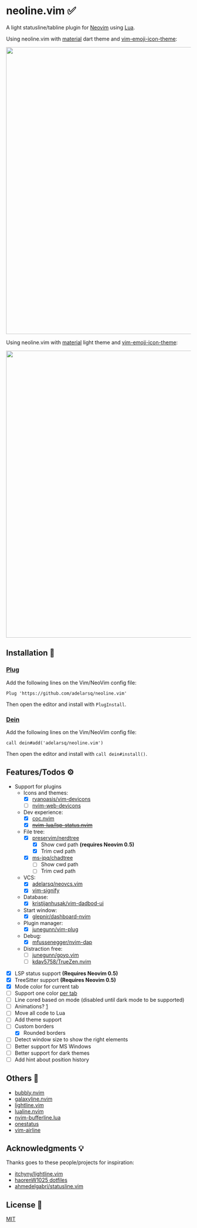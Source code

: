 # neoline.vim ✅

A light statusline/tabline plugin for [Neovim](https://github.com/neovim/neovim) using [Lua](https://www.lua.org).

Using neoline.vim with [material](https://github.com/marko-cerovac/material.nvim) dart theme and [vim-emoji-icon-theme](https://github.com/adelarsq/vim-emoji-icon-theme):

<img width="782" src="https://user-images.githubusercontent.com/430272/115162411-c4500e80-a079-11eb-8315-7b1d30265e3a.png">

Using neoline.vim with [material](https://github.com/marko-cerovac/material.nvim) light theme and [vim-emoji-icon-theme](https://github.com/adelarsq/vim-emoji-icon-theme):

<img width="782" src="https://user-images.githubusercontent.com/430272/115162557-9d460c80-a07a-11eb-859d-5ab66e625f1a.png">

## Installation 🧙

### [Plug](https://github.com/junegunn/vim-plug)

Add the following lines on the Vim/NeoVim config file:

```vim
Plug 'https://github.com/adelarsq/neoline.vim'
```

Then open the editor and install with `PlugInstall`.

### [Dein](https://github.com/Shougo/dein.vim)

Add the following lines on the Vim/NeoVim config file:

```vim
call dein#add('adelarsq/neoline.vim')
```

Then open the editor and install with `call dein#install()`.

## Features/Todos ⚙️

- Support for plugins
  - Icons and themes:
    - [x] [ryanoasis/vim-devicons](https://github.com/ryanoasis/vim-devicons)
    - [ ] [nvim-web-devicons](https://github.com/kyazdani42/nvim-web-devicons)
  - Dev experience:
    - [x] [coc.nvim](https://github.com/neoclide/coc.nvim)
    - [x] ~~[nvim-lua/lsp-status.nvim](https://github.com/nvim-lua/lsp-status.nvim)~~
  - File tree:
    - [x] [preservim/nerdtree](https://github.com/preservim/nerdtree)
      - [x] Show cwd path **(requires Neovim 0.5)**
      - [x] Trim cwd path
    - [x] [ms-jpq/chadtree](https://github.com/ms-jpq/chadtree)
      - [ ] Show cwd path
      - [ ] Trim cwd path
  - VCS:
    - [x] [adelarsq/neovcs.vim](https://github.com/adelarsq/neovcs.vim)
    - [x] [vim-signify](https://github.com/mhinz/vim-signify)
  - Database:
    - [x] [kristijanhusak/vim-dadbod-ui](https://github.com/kristijanhusak/vim-dadbod-ui)
  - Start window:
    - [x] [glepnir/dashboard-nvim](https://github.com/glepnir/dashboard-nvim)
  - Plugin manager:
    - [x] [junegunn/vim-plug](https://github.com/junegunn/vim-plug)
  - Debug:
    - [x] [mfussenegger/nvim-dap](https://github.com/mfussenegger/nvim-dap)
  - Distraction free:
    - [ ] [junegunn/goyo.vim](https://github.com/junegunn/goyo.vim)
    - [ ] [kdav5758/TrueZen.nvim](https://github.com/kdav5758/TrueZen.nvim)
- [x] LSP status support **(Requires Neovim 0.5)**
- [x] TreeSitter support **(Requires Neovim 0.5)**
- [x] Mode color for current tab
- [ ] Support one color [per tab](https://marketplace.visualstudio.com/items?itemName=orepor.color-tabs-vscode-ext)
- [ ] Line cored based on mode (disabled until dark mode to be supported)
- [ ] Animations? [1](https://www.reddit.com/r/neovim/comments/gu7h0i/how_would_i_go_about_writing_an_animation_for_my)
- [ ] Move all code to Lua
- [ ] Add theme support
- [ ] Custom borders
  - [x] Rounded borders
- [ ] Detect window size to show the right elements
- [ ] Better support for MS Windows
- [ ] Better support for dark themes
- [ ] Add hint about position history

## Others 🦕

- [bubbly.nvim](https://github.com/datwaft/bubbly.nvim)
- [galaxyline.nvim](https://github.com/glepnir/galaxyline.nvim)
- [lightline.vim](https://github.com/itchyny/lightline.vim)
- [lualine.nvim](https://github.com/hoob3rt/lualine.nvim)
- [nvim-bufferline.lua](https://github.com/akinsho/nvim-bufferline.lua)
- [onestatus](https://github.com/narajaon/onestatus)
- [vim-airline](https://github.com/vim-airline/vim-airline)

## Acknowledgments 💡

Thanks goes to these people/projects for inspiration:

- [itchyny/lightline.vim](https://github.com/itchyny/lightline.vim)
- [haorenW1025 dotfiles](https://github.com/haorenW1025/config)
- [ahmedelgabri/statusline.vim](https://gist.github.com/ahmedelgabri/b9127dfe36ba86f4496c8c28eb65ef2b)

## License 📜

[MIT](License)

